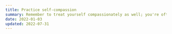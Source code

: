 ```yaml
---
title: Practice self-compassion
summary: Remember to treat yourself compassionately as well; you're often your harshest critic.
date: 2022-01-03
updated: 2022-07-31
---
```


